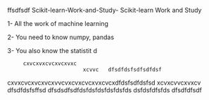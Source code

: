 ffsdfsdf  Scikit-learn-Work-and-Study-
Scikit-learn Work and Study 

1- All the work of machine learning

2- You need to know numpy, pandas
        
3- You also know the statistit                                             d             
                    
       
         cxvcxvxcvcxvcxvxc
                            xcvvc   dfsdfdsfsdfsdfdsf
cxvxcvcxvcxvcxvvcvxcvxcvcxvxcvcxdfdsfsdfdsfsd
xcvxcvvcxvxcv                             dfsdfdsfsffsd
dfsdsdfsdfdsfdsfdsfdsfdsfds
dsfdsfdfsfds
dfsdfdfsdf
